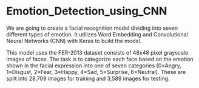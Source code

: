 # Emotion_Detection_using_CNN
We are going to create a facial recognition model dividing into seven different types of emotion. It utilizes Word Embedding and Convolutional Neural Networks (CNN) with Keras to build the model.

This model uses the FER-2013 dataset consists of 48x48 pixel grayscale images of faces. The task is to categorize each face based on the emotion shown in the facial expression into one of seven categories (0=Angry, 1=Disgust, 2=Fear, 3=Happy, 4=Sad, 5=Surprise, 6=Neutral). These are split into 28,709 images for training and 3,589 images for testing.
